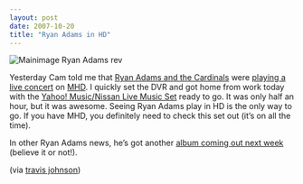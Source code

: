 ```yaml
---
layout: post
date: 2007-10-20
title: "Ryan Adams in HD"
---
```

<p><img src="http://www.eightfivethree.com/wp-content/uploads/2007/10/mainimage-ryan-adams-rev.jpg" alt="Mainimage Ryan Adams rev" title="" /></p><p>Yesterday Cam told me that <a href="http://ryan-adams.com/RyanAdams.html" title="Ryan Adams :: Home">Ryan Adams and the Cardinals</a> were <a href="http://music.yahoo.com/promo-31904706-222-20070904-" title="Yahoo! Music">playing a live concert</a> on <a href="http://www.mhd.tv/" title="MHD">MHD</a>. I quickly set the DVR and got home from work today with the <a href="http://music.yahoo.com/promo-31904706-208-20061120-" title="Yahoo! Music">Yahoo! Music/Nissan Live Music Set</a> ready to go. It was only half an hour, but it was awesome. Seeing Ryan Adams play in HD is the only way to go. If you have MHD, you definitely need to check this set out (it’s on all the time).</p><p>In other Ryan Adams news, he’s got another <a href="http://amazon.com/dp/B000VZC4DK" title="Amazon.com: Follow The Lights: Music: Ryan Adams &amp; the Cardinals">album coming out next week</a> (believe it or not!).</p><p>
 (via <a href="http://www.eightfivethree.com/2007/10/19/ryan-adams-in-hd/">travis johnson</a>)</p>